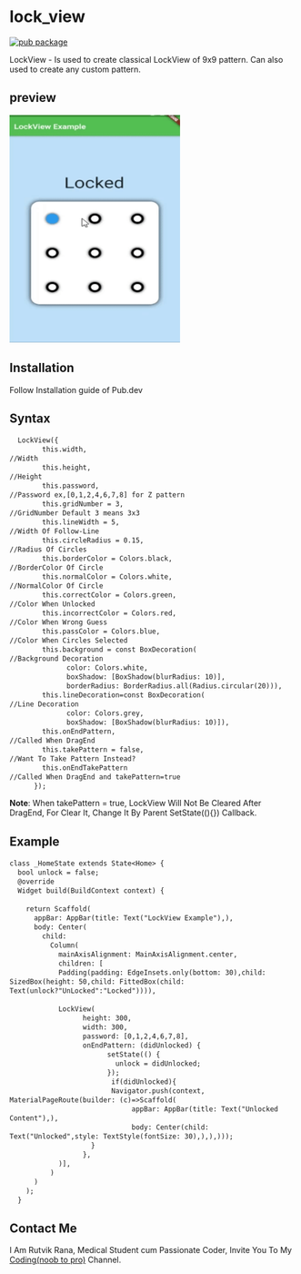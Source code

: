 # lock_view
[![pub package](https://img.shields.io/pub/v/lock_view.svg)](https://pub.dartlang.org/packages/lock_view)

LockView - Is used to create classical LockView of 9x9 pattern. Can also used to create any custom pattern.

## preview
<img src="https://raw.githubusercontent.com/RutvikRana/lock_view/main/lock_view/video_example/giffy.gif" alt="Example App" width="300" height="400">

## Installation
Follow Installation guide of Pub.dev

## Syntax

      LockView({
            this.width,                                                        //Width
            this.height,                                                       //Height
            this.password,                                                     //Password ex,[0,1,2,4,6,7,8] for Z pattern
            this.gridNumber = 3,                                               //GridNumber Default 3 means 3x3
            this.lineWidth = 5,                                                //Width Of Follow-Line                                                     
            this.circleRadius = 0.15,                                          //Radius Of Circles
            this.borderColor = Colors.black,                                   //BorderColor Of Circle
            this.normalColor = Colors.white,                                   //NormalColor Of Circle
            this.correctColor = Colors.green,                                  //Color When Unlocked
            this.incorrectColor = Colors.red,                                  //Color When Wrong Guess
            this.passColor = Colors.blue,                                      //Color When Circles Selected
            this.background = const BoxDecoration(                             //Background Decoration
                  color: Colors.white, 
                  boxShadow: [BoxShadow(blurRadius: 10)],
                  borderRadius: BorderRadius.all(Radius.circular(20))),
            this.lineDecoration=const BoxDecoration(                            //Line Decoration
                  color: Colors.grey,
                  boxShadow: [BoxShadow(blurRadius: 10)]),
            this.onEndPattern,                                                  //Called When DragEnd
            this.takePattern = false,                                           //Want To Take Pattern Instead?
            this.onEndTakePattern                                               //Called When DragEnd and takePattern=true
          });

**Note**: When takePattern = true, LockView Will Not Be Cleared After DragEnd, For Clear It, Change It By Parent SetState((){}) Callback.


## Example
```
class _HomeState extends State<Home> {
  bool unlock = false;
  @override
  Widget build(BuildContext context) {

    return Scaffold(
      appBar: AppBar(title: Text("LockView Example"),),
      body: Center(
        child:
          Column(
            mainAxisAlignment: MainAxisAlignment.center,
            children: [
            Padding(padding: EdgeInsets.only(bottom: 30),child: SizedBox(height: 50,child: FittedBox(child: Text(unlock?"UnLocked":"Locked")))),
            
            LockView(
                  height: 300,
                  width: 300,
                  password: [0,1,2,4,6,7,8],
                  onEndPattern: (didUnlocked) {
                        setState(() {
                          unlock = didUnlocked;
                        });
                         if(didUnlocked){
                         Navigator.push(context, MaterialPageRoute(builder: (c)=>Scaffold(
                              appBar: AppBar(title: Text("Unlocked Content"),),
                              body: Center(child: Text("Unlocked",style: TextStyle(fontSize: 30),),),)));
                    }
                  },
            )],
          )
      )
    );
  }
```
## Contact Me

I Am Rutvik Rana, Medical Student cum Passionate Coder, Invite You To My [Coding(noob to pro)](https://t.me/coding_noob_to_pro) Channel.
